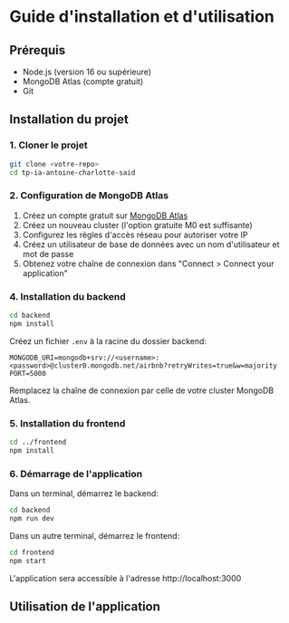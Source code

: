 # Guide d'installation et d'utilisation

## Prérequis

- Node.js (version 16 ou supérieure)
- MongoDB Atlas (compte gratuit)
- Git

## Installation du projet

### 1. Cloner le projet

```bash
git clone <votre-repo>
cd tp-ia-antoine-charlotte-said
```

### 2. Configuration de MongoDB Atlas

1. Créez un compte gratuit sur [MongoDB Atlas](https://www.mongodb.com/cloud/atlas/register)
2. Créez un nouveau cluster (l'option gratuite M0 est suffisante)
3. Configurez les règles d'accès réseau pour autoriser votre IP
4. Créez un utilisateur de base de données avec un nom d'utilisateur et mot de passe
5. Obtenez votre chaîne de connexion dans "Connect > Connect your application"

### 4. Installation du backend

```bash
cd backend
npm install
```

Créez un fichier `.env` à la racine du dossier backend:

```
MONGODB_URI=mongodb+srv://<username>:<password>@cluster0.mongodb.net/airbnb?retryWrites=true&w=majority
PORT=5000
```

Remplacez la chaîne de connexion par celle de votre cluster MongoDB Atlas.

### 5. Installation du frontend

```bash
cd ../frontend
npm install
```

### 6. Démarrage de l'application

Dans un terminal, démarrez le backend:
```bash
cd backend
npm run dev
```

Dans un autre terminal, démarrez le frontend:
```bash
cd frontend
npm start
```

L'application sera accessible à l'adresse http://localhost:3000

## Utilisation de l'application

